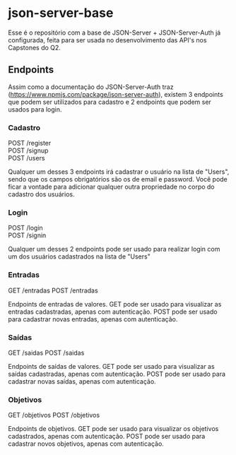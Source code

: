 # json-server-base

Esse é o repositório com a base de JSON-Server + JSON-Server-Auth já configurada, feita para ser usada no desenvolvimento das API's nos Capstones do Q2.

## Endpoints

Assim como a documentação do JSON-Server-Auth traz (https://www.npmjs.com/package/json-server-auth), existem 3 endpoints que podem ser utilizados para cadastro e 2 endpoints que podem ser usados para login.

### Cadastro

POST /register <br/>
POST /signup <br/>
POST /users

Qualquer um desses 3 endpoints irá cadastrar o usuário na lista de "Users", sendo que os campos obrigatórios são os de email e password.
Você pode ficar a vontade para adicionar qualquer outra propriedade no corpo do cadastro dos usuários.

### Login

POST /login <br/>
POST /signin

Qualquer um desses 2 endpoints pode ser usado para realizar login com um dos usuários cadastrados na lista de "Users"

### Entradas

GET /entradas
POST /entradas

Endpoints de entradas de valores.
GET pode ser usado para visualizar as entradas cadastradas, apenas com autenticação.
POST pode ser usado para cadastrar novas entradas, apenas com autenticação.

### Saídas

GET /saidas
POST /saidas

Endpoints de saídas de valores.
GET pode ser usado para visualizar as saídas cadastradas, apenas com autenticação.
POST pode ser usado para cadastrar novas saídas, apenas com autenticação.

### Objetivos

GET /objetivos
POST /objetivos

Endpoints de objetivos.
GET pode ser usado para visualizar os objetivos cadastrados, apenas com autenticação.
POST pode ser usado para cadastrar novos objetivos, apenas com autenticação.
